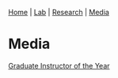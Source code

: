 [Home](https://jaredbranch.github.io/) | [Lab](https://jaredbranch.github.io/lab) | [Research](https://jaredbranch.github.io/research) | [Media](https://jaredbranch.github.io/media)

# Media

[Graduate Instructor of the Year](https://twitter.com/BGSUPsych/status/1258808119188238336)

